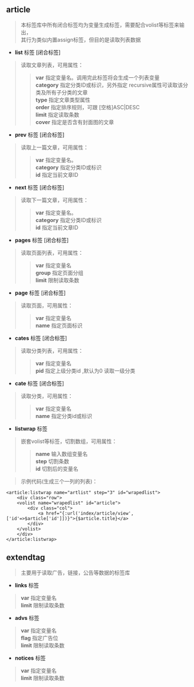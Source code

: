 ## article

> 本标签库中所有闭合标签均为变量生成标签，需要配合volist等标签来输出，<br />其行为类似内置assign标签，但目的是读取列表数据

* **list** 标签 [闭合标签]

> 读取文章列表，可用属性：
>> **var** 指定变量名。调用完此标签将会生成一个列表变量<br />
   **category** 指定分类ID或标识，另外指定 recursive属性可读取该分类及所有子分类的文章<br />
   **type** 指定文章类型属性<br />
   **order** 指定排序规则，可跟 [空格]ASC|DESC<br />
   **limit** 指定读取条数<br />
   **cover** 指定是否含有封面图的文章
   
* **prev** 标签 [闭合标签]

> 读取上一篇文章，可用属性：
>> **var** 指定变量名。<br />
   **category** 指定分类ID或标识<br />
   **id** 指定当前文章ID
   
* **next** 标签 [闭合标签]

> 读取下一篇文章，可用属性：
>> **var** 指定变量名。<br />
   **category** 指定分类ID或标识<br />
   **id** 指定当前文章ID

* **pages** 标签 [闭合标签]

> 读取页面列表，可用属性：
>> **var** 指定变量名<br />
    **group** 指定页面分组<br />
    **limit** 限制读取条数
    
* **page** 标签 [闭合标签]

> 读取页面，可用属性：
>> **var** 指定变量名<br />
    **name** 指定页面标识
    
* **cates** 标签 [闭合标签]

> 读取分类列表，可用属性：
>> **var** 指定变量名<br />
    **pid** 指定上级分类id ,默认为0 读取一级分类
    
* **cate** 标签 [闭合标签]

> 读取分类，可用属性：
>> **var** 指定变量名<br />
    **name** 指定分类id或标识
    
* **listwrap** 标签

> 嵌套volist等标签，切割数组，可用属性：
>> **name** 输入数组变量名<br />
    **step** 切割条数<br />
    **id** 切割后的变量名
    
> 示例代码(生成三个一列的列表)：
```
<article:listwrap name="artlist" step="3" id="wrapedlist">
    <div class="row">
    <volist name="wrapedlist" id="article">
        <div class="col">
            <a href="{:url('index/article/view',['id'=>$article['id']])}">{$article.title}</a>
        </div>
    </volist>
    </div>
</article:listwrap>
```

## extendtag

> 主要用于读取广告，链接，公告等数据的标签库

* **links** 标签
> **var** 指定变量名<br />
**limit** 限制读取条数

* **advs** 标签
> **var** 指定变量名<br />
**flag** 指定广告位<br />
**limit** 限制读取条数

* **notices** 标签
> **var** 指定变量名<br />
**limit** 限制读取条数